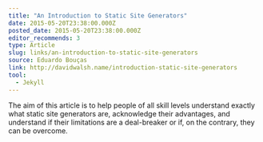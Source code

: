 ```yaml
---
title: "An Introduction to Static Site Generators"
date: 2015-05-20T23:38:00.000Z
posted_date: 2015-05-20T23:38:00.000Z
editor_recommends: 3
type: Article
slug: links/an-introduction-to-static-site-generators
source: Eduardo Bouças
link: http://davidwalsh.name/introduction-static-site-generators
tool:
  - Jekyll
---
```

The aim of this article is to help people of all skill levels understand exactly what static site generators are, acknowledge their advantages, and understand if their limitations are a deal-breaker or if, on the contrary, they can be overcome.



